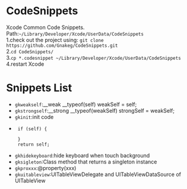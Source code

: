 # CodeSnippets   
Xcode Common Code Snippets.   
Path:`~/Library/Developer/Xcode/UserData/CodeSnippets`      
1.check out the project using: `git clone https://github.com/Gnakeg/CodeSnippets.git`   
2.`cd CodeSnippets/`   
3.`cp *.codesnippet ~/Library/Developer/Xcode/UserData/CodeSnippets`   
4.restart Xcode  

#  Snippets List  
- `gkweakself`:__weak __typeof(self) weakSelf = self;  
- `gkstrongself`:__strong __typeof(weakSelf) strongSelf = weakSelf;
- `gkinit`:init code   
- ```self = [super init];
   if (self) {
        
   }
   return self;
- `gkhidekeyboard`:hide keyboard when touch background
- `gksigleton`:Class method that returns a singleton instance
- `gkproxxx`:@property(xxx)
- `gkuitableview`:UITableViewDelegate and UITableViewDataSource of UITableView
